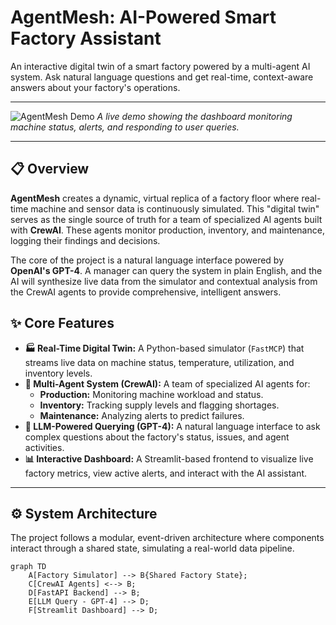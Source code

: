# AgentMesh: AI-Powered Smart Factory Assistant

An interactive digital twin of a smart factory powered by a multi-agent AI system. Ask natural language questions and get real-time, context-aware answers about your factory's operations.

---

![AgentMesh Demo](https://placehold.co/800x400/2d3748/e2e8f0?text=AgentMesh+Dashboard+GIF)
*A live demo showing the dashboard monitoring machine status, alerts, and responding to user queries.*

---

## 📋 Overview

**AgentMesh** creates a dynamic, virtual replica of a factory floor where real-time machine and sensor data is continuously simulated. This "digital twin" serves as the single source of truth for a team of specialized AI agents built with **CrewAI**. These agents monitor production, inventory, and maintenance, logging their findings and decisions.

The core of the project is a natural language interface powered by **OpenAI's GPT-4**. A manager can query the system in plain English, and the AI will synthesize live data from the simulator and contextual analysis from the CrewAI agents to provide comprehensive, intelligent answers.

## ✨ Core Features

* **🏭 Real-Time Digital Twin:** A Python-based simulator (`FastMCP`) that streams live data on machine status, temperature, utilization, and inventory levels.
* **🤖 Multi-Agent System (CrewAI):** A team of specialized AI agents for:
    * **Production:** Monitoring machine workload and status.
    * **Inventory:** Tracking supply levels and flagging shortages.
    * **Maintenance:** Analyzing alerts to predict failures.
* **🧠 LLM-Powered Querying (GPT-4):** A natural language interface to ask complex questions about the factory's status, issues, and agent activities.
* **📊 Interactive Dashboard:** A Streamlit-based frontend to visualize live factory metrics, view active alerts, and interact with the AI assistant.

---

## ⚙️ System Architecture

The project follows a modular, event-driven architecture where components interact through a shared state, simulating a real-world data pipeline.

```mermaid
graph TD
    A[Factory Simulator] --> B{Shared Factory State};
    C[CrewAI Agents] <--> B;
    D[FastAPI Backend] --> B;
    E[LLM Query - GPT-4] --> D;
    F[Streamlit Dashboard] --> D;
```
